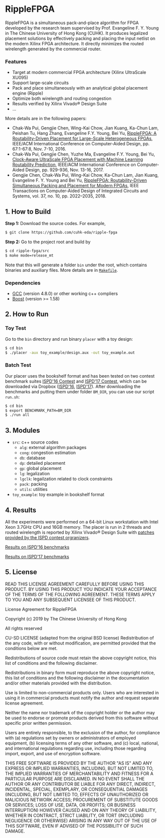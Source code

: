 # RippleFPGA

RippleFPGA is a simultaneous pack-and-place algorithm for FPGA developed by the research team supervised by Prof. Evangeline F. Y. Young in The Chinese University of Hong Kong (CUHK).
It produces legalized placement solutions by effectively packing and placing the input netlist on the modern Xilinx FPGA architecture. 
It directly minimizes the routed wirelength generated by the commercial router.

### Features
* Target at modern commercial FPGA architecture (Xilinx UltraScale XU095)
* Support large-scale circuits
* Pack and place simultaneously with an analytical global placement engine (Ripple)
* Optimize both wirelength and routing congestion
* Results verified by Xilinx Vivado® Design Suite
* ...

More details are in the following papers:
* Chak-Wa Pui, Gengjie Chen, Wing-Kai Chow, Jian Kuang, Ka-Chun Lam, Peishan Tu, Hang Zhang, Evangeline F.Y. Young, Bei Yu, [RippleFPGA: A Routability-Driven Placement for Large-Scale Heterogeneous FPGAs](http://ieeexplore.ieee.org/document/7827644/), 
IEEE/ACM International Conference on Computer-Aided Design, pp. 67:1-67:8, Nov. 7-10, 2016.
* Chak-Wa Pui, Gengjie Chen, Yuzhe Ma, Evangeline F.Y. Young, Bei Yu, [Clock-Aware UltraScale FPGA Placement with Machine Learning Routability Prediction](http://ieeexplore.ieee.org/document/8203880/), 
IEEE/ACM International Conference on Computer-Aided Design, pp. 929-936, Nov. 13-16, 2017.
* Gengjie Chen, Chak-Wa Pui, Wing-Kai Chow, Ka-Chun Lam, Jian Kuang, Evangeline F. Y. Young and Bei Yu, [RippleFPGA: Routability-Driven Simultaneous Packing and Placement for Modern FPGAs](http://ieeexplore.ieee.org/document/8122004/), 
IEEE Transactions on Computer-Aided Design of Integrated Circuits and Systems, vol. 37, no. 10, pp. 2022–2035, 2018.

## 1. How to Build

**Step 1:** Download the source codes. For example,
~~~bash
$ git clone https://github.com/cuhk-eda/ripple-fpga
~~~

**Step 2:** Go to the project root and build by
~~~bash
$ cd ripple-fpga/src
$ make mode=release_mt
~~~

Note that this will generate a folder `bin` under the root, which contains binaries and auxiliary files.
More details are in [`Makefile`](src/Makefile).

### Dependencies

* [GCC](https://gcc.gnu.org/) (version 4.8.0) or other working c++ compliers
* [Boost](https://www.boost.org/) (version >= 1.58)

## 2. How to Run

### Toy Test

Go to the `bin` directory and run binary `placer` with a toy design:
~~~bash
$ cd bin
$ ./placer -aux toy_example/design.aux -out toy_example.out
~~~

### Batch Test

Our placer uses the bookshelf format and has been tested on two contest benchmark suites [ISPD'16 Contest](http://www.ispd.cc/contests/16/) and [ISPD'17 Contest](http://www.ispd.cc/contests/17/), which can be downloaded via Dropbox ([ISPD'16](https://www.dropbox.com/sh/9c74a6f4o0rrd2t/AAA3V_fiP15pV20fV62apLoqa), [ISPD'17](https://www.dropbox.com/sh/9aranna360wnez2/AABYc5n1Sak3AY3m25eJ7Nyka)).
After downloading the benchmarks and putting them under folder `BM_DIR`, you can use our script `run.sh`:
~~~bash
$ cd bin
$ export BENCHMARK_PATH=BM_DIR
$ ./run all
~~~

## 3. Modules

* `src`: c++ source codes
    * `alg`: external algorithm packages
    * `cong`: congestion estimation
    * `db`: database
    * `dp`: detailed placement
    * `gp`: global placement
    * `lg`: legalization
    * `lgclk`: legailzation related to clock constraints
    * `pack`: packing
    * `utils`: utilities
* `toy_example`: toy example in bookshelf format

## 4. Results
All the experiments were performed on a 64-bit Linux workstation with Intel Xeon 3.7GHz CPU and 16GB memory.
The placer is run in 2 threads and routed wirelength is reported by Xilinx Vivado® Design Suite with [patches provided by the ISPD contest orgranizers](https://github.com/ispd2016contest/vivado_patches).

[Results on ISPD'16 benchmarks](ISPD16.md)

[Results on ISPD'17 benchmarks](ISPD17.md)

## 5. License

READ THIS LICENSE AGREEMENT CAREFULLY BEFORE USING THIS PRODUCT. BY USING THIS PRODUCT YOU INDICATE YOUR ACCEPTANCE OF THE TERMS OF THE FOLLOWING AGREEMENT. THESE TERMS APPLY TO YOU AND ANY SUBSEQUENT LICENSEE OF THIS PRODUCT.



License Agreement for RippleFPGA



Copyright (c) 2019 by The Chinese University of Hong Kong



All rights reserved



CU-SD LICENSE (adapted from the original BSD license) Redistribution of the any code, with or without modification, are permitted provided that the conditions below are met. 



Redistributions of source code must retain the above copyright notice, this list of conditions and the following disclaimer.



Redistributions in binary form must reproduce the above copyright notice, this list of conditions and the following disclaimer in the documentation and/or other materials provided with the distribution.



Use is limited to non-commercial products only. Users who are interested in using it in commercial products must notify the author and request separate license agreement.



Neither the name nor trademark of the copyright holder or the author may be used to endorse or promote products derived from this software without specific prior written permission.



Users are entirely responsible, to the exclusion of the author, for compliance with (a) regulations set by owners or administrators of employed equipment, (b) licensing terms of any other software, and (c) local, national, and international regulations regarding use, including those regarding import, export, and use of encryption software.



THIS FREE SOFTWARE IS PROVIDED BY THE AUTHOR "AS IS" AND ANY EXPRESS OR IMPLIED WARRANTIES, INCLUDING, BUT NOT LIMITED TO, THE IMPLIED WARRANTIES OF MERCHANTABILITY AND FITNESS FOR A PARTICULAR PURPOSE ARE DISCLAIMED. IN NO EVENT SHALL THE AUTHOR OR ANY CONTRIBUTOR BE LIABLE FOR ANY DIRECT, INDIRECT, INCIDENTAL, SPECIAL, EXEMPLARY, OR CONSEQUENTIAL DAMAGES (INCLUDING, BUT NOT LIMITED TO, EFFECTS OF UNAUTHORIZED OR MALICIOUS NETWORK ACCESS; PROCUREMENT OF SUBSTITUTE GOODS OR SERVICES; LOSS OF USE, DATA, OR PROFITS; OR BUSINESS INTERRUPTION) HOWEVER CAUSED AND ON ANY THEORY OF LIABILITY, WHETHER IN CONTRACT, STRICT LIABILITY, OR TORT (INCLUDING NEGLIGENCE OR OTHERWISE) ARISING IN ANY WAY OUT OF THE USE OF THIS SOFTWARE, EVEN IF ADVISED OF THE POSSIBILITY OF SUCH DAMAGE.
